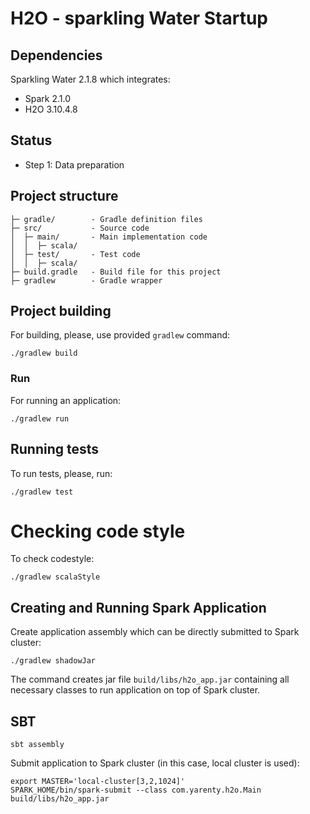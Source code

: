 # H2O - sparkling Water Startup


## Dependencies
Sparkling Water 2.1.8 which integrates:
 - Spark 2.1.0
 - H2O 3.10.4.8 

## Status

- Step 1: Data preparation


## Project structure
 
```
├─ gradle/        - Gradle definition files
├─ src/           - Source code
│  ├─ main/       - Main implementation code 
│  │  ├─ scala/
│  ├─ test/       - Test code
│  │  ├─ scala/
├─ build.gradle   - Build file for this project
├─ gradlew        - Gradle wrapper 
```



## Project building

For building, please, use provided `gradlew` command:

```
./gradlew build
```

### Run
For running an application:

```
./gradlew run
```

## Running tests

To run tests, please, run:

```
./gradlew test
```



# Checking code style

To check codestyle:

```
./gradlew scalaStyle
```

## Creating and Running Spark Application

Create application assembly which can be directly submitted to Spark cluster:

```
./gradlew shadowJar
```

The command creates jar file `build/libs/h2o_app.jar` containing all necessary classes to run application on top of Spark cluster.

## SBT
```
sbt assembly
```


Submit application to Spark cluster (in this case, local cluster is used):

```
export MASTER='local-cluster[3,2,1024]'
SPARK_HOME/bin/spark-submit --class com.yarenty.h2o.Main build/libs/h2o_app.jar
```

